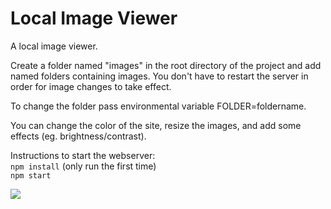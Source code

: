 # Local Image Viewer

A local image viewer.

Create a folder named "images" in the root directory of the project and add named folders containing images.
You don't have to restart the server in order for image changes to take effect.

To change the folder pass environmental variable FOLDER=foldername.

You can change the color of the site, resize the images, and add some effects (eg. brightness/contrast).

Instructions to start the webserver: \
`npm install` (only run the first time) \
`npm start`

<img src="assets/images/readme.png">
